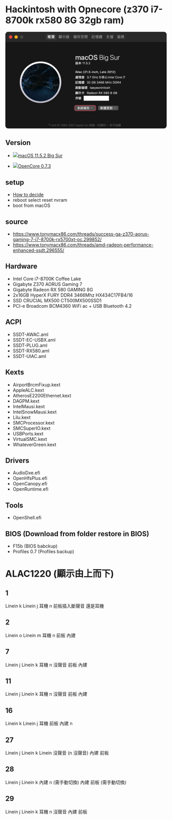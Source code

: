 # Hackintosh with Opnecore (z370 i7-8700k rx580 8G 32gb ram)

<p align="center">
  <img src="./system.png" alt="System specs">
</p>

## Version

- <a href="https://github.com/taeyeonssupdate/OpenCore-Z370-Gaming-7-i8-8700k-rx580-8G/tree/ccad08427280f3bc1892e28bc38a70dfa4150bf7"><img src="https://is4-ssl.mzstatic.com/image/thumb/Purple124/v4/09/59/3d/09593d0e-188a-77eb-4c38-ca40bedd5cff/ProductPageIcon.png/460x0w.webp" height="32px"/></a>[macOS 11.5.2 Big Sur](https://github.com/taeyeonssupdate/OpenCore-Z370-Gaming-7-i8-8700k-rx580-8G/tree/ccad08427280f3bc1892e28bc38a70dfa4150bf7)

- <a href="https://github.com/taeyeonssupdate/OpenCore-Z370-Gaming-7-i8-8700k-rx580-8G/tree/ccad08427280f3bc1892e28bc38a70dfa4150bf7"><img src="https://raw.githubusercontent.com/acidanthera/OpenCorePkg/master/Docs/Logos/LogoApprox.svg" height="34px"/></a>[OpenCore 0.7.3](https://github.com/taeyeonssupdate/OpenCore-Z370-Gaming-7-i8-8700k-rx580-8G/tree/ccad08427280f3bc1892e28bc38a70dfa4150bf7)

## setup

- [How to decide](https://dortania.github.io/OpenCore-Install-Guide/extras/smbios-support.html#how-to-decide)
- reboot select reset nvram
- boot from macOS

## source

- https://www.tonymacx86.com/threads/success-ga-z370-aorus-gaming-7-i7-8700k-rx5700xt-oc.299852/
- https://www.tonymacx86.com/threads/amd-radeon-performance-enhanced-ssdt.296555/

## Hardware

- Intel Core i7-8700K Coffee Lake
- Gigabyte Z370 AORUS Gaming 7
- Gigabyte Radeon RX 580 GAMING 8G
- 2x16GB HyperX FURY DDR4 3466Mhz HX434C17FB4/16
- SSD CRUCIAL MX500 CT500MX500SSD1
- PCI-e Broadcom BCM4360 WiFi ac + USB Bluetooth 4.2

## ACPI

- SSDT-AWAC.aml
- SSDT-EC-USBX.aml
- SSDT-PLUG.aml
- SSDT-RX580.aml
- SSDT-UIAC.aml

## Kexts

- AirportBrcmFixup.kext
- AppleALC.kext
- AtherosE2200Ethernet.kext
- DAGPM.kext
- IntelMausi.kext
- IntelSnowMausi.kext
- Lilu.kext
- SMCProcessor.kext
- SMCSuperIO.kext
- USBPorts.kext
- VirtualSMC.kext
- WhateverGreen.kext

## Drivers

- AudioDxe.efi
- OpenHfsPlus.efi
- OpenCanopy.efi
- OpenRuntime.efi

## Tools

- OpenShell.efi

## BIOS (Download from folder restore in BIOS)

- F15b (BIOS babckup)
- Profiles 0.7 (Profiles backup)

# ALAC1220 (顯示由上而下)

## 1

Linein k
Linein j
耳機 n 前板插入斷聲音 還是耳機

## 2

Linein o
Linein m
耳機 n
前板 內建

## 7

Linein j
Linein k
耳機 n 沒聲音
前板 內建

## 11

Linein j
Linein k
耳機 n 沒聲音
前板 內建

## 16

Linein k
Linein j
耳機 前板
內建 n

## 27

Linein j
Linein k
Linein 沒聲音
(n 沒聲音)
內建 前板

## 28

Linein j
Linein k
內建 n (需手動切換)
內建 前板 (需手動切換)

## 29

Linein j
Linein k
耳機 n 沒聲音
內建 前板

